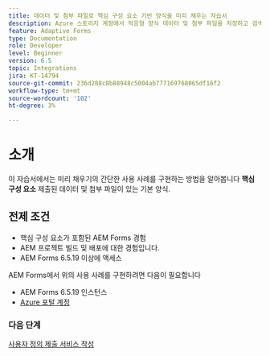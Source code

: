 ```yaml
---
title: 데이터 및 첨부 파일로 핵심 구성 요소 기반 양식을 미리 채우는 자습서
description: Azure 스토리지 계정에서 적응형 양식 데이터 및 첨부 파일을 저장하고 검색하는 방법에 대해 알아봅니다.
feature: Adaptive Forms
type: Documentation
role: Developer
level: Beginner
version: 6.5
topic: Integrations
jira: KT-14794
source-git-commit: 236d288c8b88948c5004ab777169768065df16f2
workflow-type: tm+mt
source-wordcount: '102'
ht-degree: 3%

---
```


# 소개

이 자습서에서는 미리 채우기의 간단한 사용 사례를 구현하는 방법을 알아봅니다 **핵심 구성 요소** 제출된 데이터 및 첨부 파일이 있는 기본 양식.

## 전제 조건

* 핵심 구성 요소가 포함된 AEM Forms 경험
* AEM 프로젝트 빌드 및 배포에 대한 경험입니다.
* AEM Forms 6.5.19 이상에 액세스

AEM Forms에서 위의 사용 사례를 구현하려면 다음이 필요합니다

* AEM Forms 6.5.19 인스턴스
* [Azure 포털 계정](https://portal.azure.com/)


### 다음 단계

[사용자 정의 제출 서비스 작성](./create-custom-submit.md)
